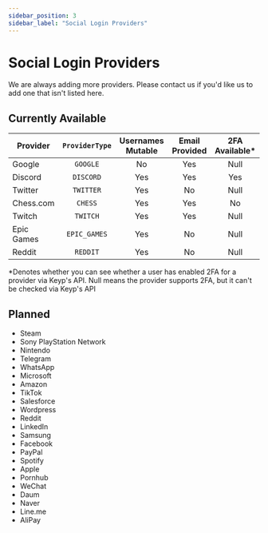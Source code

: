 ```yaml
---
sidebar_position: 3
sidebar_label: "Social Login Providers"
---
```


# Social Login Providers

We are always adding more providers. Please contact us if you'd like us to add one that isn't listed here.

## Currently Available

| Provider   | `ProviderType` | Usernames Mutable | Email Provided | 2FA Available* |
|------------|:--------------:|:-----------------:|:--------------:|:--------------:|
| Google     |    `GOOGLE`    |        No         |      Yes       |      Null      |
| Discord    |   `DISCORD`    |        Yes        |      Yes       |      Yes       |
| Twitter    |   `TWITTER`    |        Yes        |       No       |      Null      |
| Chess.com  |    `CHESS`     |        Yes        |      Yes       |       No       |
| Twitch     |    `TWITCH`    |        Yes        |      Yes       |      Null      |
| Epic Games |  `EPIC_GAMES`  |        Yes        |       No       |      Null      |
| Reddit     |    `REDDIT`    |        Yes        |       No       |      Null      |

*Denotes whether you can see whether a user has enabled 2FA for a provider via Keyp's API. Null means the provider supports 2FA, but it can't be checked via Keyp's API

## Planned

- Steam
- Sony PlayStation Network
- Nintendo
- Telegram
- WhatsApp
- Microsoft
- Amazon
- TikTok
- Salesforce
- Wordpress
- Reddit
- LinkedIn
- Samsung
- Facebook
- PayPal
- Spotify
- Apple
- Pornhub
- WeChat
- Daum
- Naver
- Line.me
- AliPay